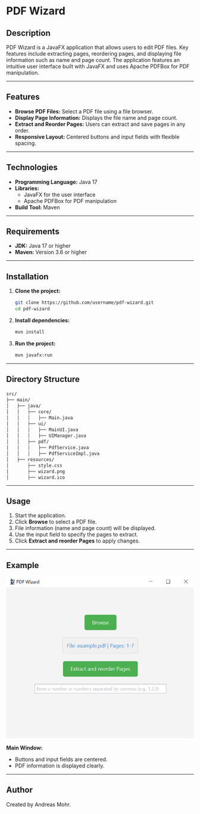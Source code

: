 # PDF Wizard

## Description
PDF Wizard is a JavaFX application that allows users to edit PDF files. Key features include extracting pages, reordering pages, and displaying file information such as name and page count. The application features an intuitive user interface built with JavaFX and uses Apache PDFBox for PDF manipulation.

---

## Features
- **Browse PDF Files:** Select a PDF file using a file browser.
- **Display Page Information:** Displays the file name and page count.
- **Extract and Reorder Pages:** Users can extract and save pages in any order.
- **Responsive Layout:** Centered buttons and input fields with flexible spacing.

---

## Technologies
- **Programming Language:** Java 17
- **Libraries:**
  - JavaFX for the user interface
  - Apache PDFBox for PDF manipulation
- **Build Tool:** Maven

---

## Requirements
- **JDK:** Java 17 or higher
- **Maven:** Version 3.6 or higher

---

## Installation
1. **Clone the project:**
   ```bash
   git clone https://github.com/username/pdf-wizard.git
   cd pdf-wizard
   ```
2. **Install dependencies:**
   ```bash
   mvn install
   ```
3. **Run the project:**
   ```bash
   mvn javafx:run
   ```

---

## Directory Structure
```
src/
├── main/
│   ├── java/
│   │   ├── core/
│   │   │   ├── Main.java
│   │   ├── ui/
│   │   │   ├── MainUI.java
│   │   │   ├── UIManager.java
│   │   ├── pdf/
│   │   │   ├── PdfService.java
│   │   │   ├── PdfServiceImpl.java
│   ├── resources/
│       ├── style.css
│       ├── wizard.png
│       ├── wizard.ico
```

---

## Usage
1. Start the application.
2. Click **Browse** to select a PDF file.
3. File information (name and page count) will be displayed.
4. Use the input field to specify the pages to extract.
5. Click **Extract and reorder Pages** to apply changes.

---

## Example
![Example](src/main/resources/example.PNG)

**Main Window:**
- Buttons and input fields are centered.
- PDF information is displayed clearly.

---

## Author
Created by Andreas Mohr.

